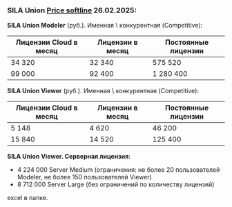 ### SILA Union [Price softline](https://store.softline.ru/silaunion/sila-union-viewer/#licenses) 26.02.2025:

**SILA Union Modeler** (руб.). Именная \ конкурентная (Competitive):

| Лицензии Cloud в месяц | Лицензии в месяц | Постоянные лицензии |
|---|---|---|
| 34 320 | 32 340 | 575 520 |
| 99 000 | 92 400 | 1 280 400 |

**SILA Union Viewer** (руб.). Именная \ конкурентная (Competitive):

| Лицензии Cloud в месяц | Лицензии в месяц | Постоянные лицензии |
|---|---|---|
| 5 148 | 4 620 | 46 200 |
| 15 840 | 14 520 | 125 400 |

**SILA Union Viewer. Серверная лицензия**:  
- 4 224 000 Server Medium (ограничения: не более 20 пользователей Modeler, не более 150 пользователей Viewer)
- 8 712 000 Server Large (без ограничений по количеству лицензий) 

excel в папке.
